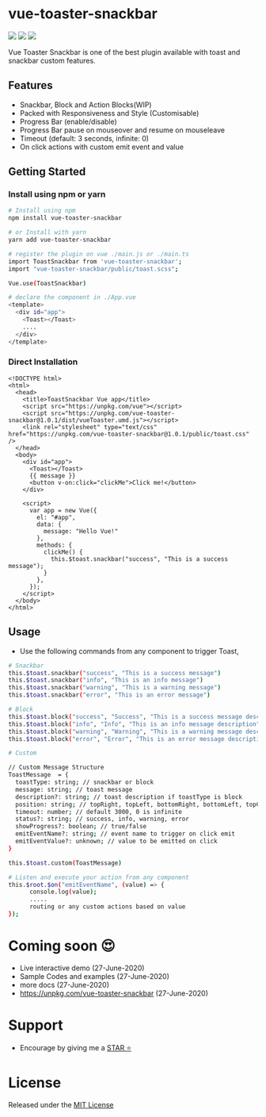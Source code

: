 # vue-toaster-snackbar

<img src="https://badgen.net/npm/v/vue-toaster-snackbar"> <img src="https://badgen.net/npm/dw/vue-toaster-snackbar"> <img src="https://badgen.net/npm/license/vue-toaster-snackbar">

Vue Toaster Snackbar is one of the best plugin available with toast and snackbar custom features.

## Features

- Snackbar, Block and Action Blocks(WIP)
- Packed with Responsiveness and Style (Customisable)
- Progress Bar (enable/disable)
- Progress Bar pause on mouseover and resume on mouseleave
- Timeout (default: 3 seconds, infinite: 0)
- On click actions with custom emit event and value

## Getting Started

### Install using npm or yarn

```bash
# Install using npm
npm install vue-toaster-snackbar

# or Install with yarn
yarn add vue-toaster-snackbar

# register the plugin on vue ./main.js or ./main.ts   
import ToastSnackbar from 'vue-toaster-snackbar';  
import "vue-toaster-snackbar/public/toast.scss";  

Vue.use(ToastSnackbar)  

# declare the component in ./App.vue  
<template>
  <div id="app">
    <Toast></Toast>
    ....
  </div>
</template>

```

### Direct Installation

```
<!DOCTYPE html>
<html>  
  <head>  
    <title>ToastSnackbar Vue app</title>  
    <script src="https://unpkg.com/vue"></script>  
    <script src="https://unpkg.com/vue-toaster-snackbar@1.0.1/dist/vueToaster.umd.js"></script>  
    <link rel="stylesheet" type="text/css" href="https://unpkg.com/vue-toaster-snackbar@1.0.1/public/toast.css" />  
  </head>
  <body>
    <div id="app">
      <Toast></Toast>
      {{ message }}
      <button v-on:click="clickMe">Click me!</button>
    </div>

    <script>
      var app = new Vue({
        el: "#app",
        data: {
          message: "Hello Vue!"
        },
        methods: {
          clickMe() {
            this.$toast.snackbar("success", "This is a success message");
          }
        },
      });
    </script>
  </body>
</html>
```

## Usage

- Use the following commands from any component to trigger Toast,

```bash
# Snackbar  
this.$toast.snackbar("success", "This is a success message")
this.$toast.snackbar("info", "This is an info message")
this.$toast.snackbar("warning", "This is a warning message")
this.$toast.snackbar("error", "This is an error message")  

# Block  
this.$toast.block("success", "Success", "This is a success message description")
this.$toast.block("info", "Info", "This is an info message description")
this.$toast.block("warning", "Warning", "This is a warning message description")
this.$toast.block("error", "Error", "This is an error message description")  

# Custom

// Custom Message Structure
ToastMessage  = {
  toastType: string; // snackbar or block
  message: string; // toast message
  description?: string; // toast description if toastType is block
  position: string; // topRight, topLeft, bottomRight, bottomLeft, topCenter, bottomCenter, topFull, bottomFull
  timeout: number; // default 3000, 0 is infinite
  status?: string; // success, info, warning, error
  showProgress?: boolean; // true/false
  emitEventName?: string; // event name to trigger on click emit  
  emitEventValue?: unknown; // value to be emitted on click
}

this.$toast.custom(ToastMessage)  

# Listen and execute your action from any component
this.$root.$on("emitEventName", (value) => {
      console.log(value);
      .....
      routing or any custom actions based on value
});

```

# Coming soon  😍

- Live interactive demo (27-June-2020)
- Sample Codes and examples (27-June-2020)
- more docs (27-June-2020)
- https://unpkg.com/vue-toaster-snackbar (27-June-2020)

# Support

- Encourage by giving me a [STAR ⭐️](https://github.com/zxqp/vue-toaster-snackbar)

# License

Released under the [MIT License](./LICENSE)
